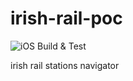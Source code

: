 # irish-rail-poc
![iOS Build & Test](https://github.com/thinkaboutiter/irish-rail-poc/workflows/iOS%20Build%20&%20Test/badge.svg?branch=master)

irish rail stations navigator